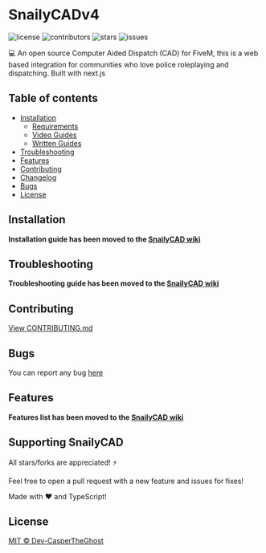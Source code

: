 # SnailyCADv4

<!-- [![Check ESlint](https://github.com/Dev-CasperTheGhost/snaily-cadv4/actions/workflows/lint.yml/badge.svg)](https://github.com/Dev-CasperTheGhost/snaily-cadv4/) -->

![license](https://img.shields.io/github/license/SnailyCAD/snaily-cadv4?color=gr&style=flat-square)
![contributors](https://img.shields.io/github/contributors/SnailyCAD/snaily-cadv4?color=gr&style=flat-square)
![stars](https://img.shields.io/github/stars/SnailyCAD/snaily-cadv4?style=flat-square&color=gr)
![issues](https://img.shields.io/github/issues/SnailyCAD/snaily-cadv4?style=flat-square)

💻 An open source Computer Aided Dispatch (CAD) for FiveM,
this is a web based integration for communities who love police roleplaying and dispatching.
Built with next.js

## Table of contents

- [Installation](https://github.com/SnailyCAD/snaily-cadv3/wiki/Installation-Guide)
  - [Requirements](https://github.com/snailycad/snaily-cadv3/wiki/Installation-Guide#requirements)
  - [Video Guides](https://github.com/Dev-CasperTheGhost/snaily-cadv3/wiki/Installation-Guide#video-guides)
  - [Written Guides](https://github.com/Dev-CasperTheGhost/snaily-cadv3/wiki/Installation-Guide#written-guides)
- [Troubleshooting](https://github.com/Dev-CasperTheGhost/snaily-cadv3/wiki/Troubleshooting)
- [Features](https://github.com/Dev-CasperTheGhost/snaily-cadv3/wiki/%E2%9C%A8-Features)
- [Contributing](#contributing)
- [Changelog](./docs/CHANGELOG.md)
- [Bugs](#bugs)
- [License](#license)

## Installation

**Installation guide has been moved to the [SnailyCAD wiki](https://github.com/Dev-CasperTheGhost/snaily-cadv3/wiki/Installation-Guide)**

## Troubleshooting

**Troubleshooting guide has been moved to the [SnailyCAD wiki](https://github.com/Dev-CasperTheGhost/snaily-cadv3/wiki/Troubleshooting)**

## Contributing

[View CONTRIBUTING.md](./docs/CONTRIBUTING.md)

## Bugs

You can report any bug [here](https://github.com/SnailyCAD/snaily-cadv4/issues)

## Features

**Features list has been moved to the [SnailyCAD wiki](https://github.com/Dev-CasperTheGhost/snaily-cadv3/wiki/%E2%9C%A8-Features)**

## Supporting SnailyCAD

All stars/forks are appreciated! ⚡

Feel free to open a pull request with a new feature and issues for fixes!

Made with ❤️ and TypeScript!

## License

[MIT © Dev-CasperTheGhost](./LICENSE)
